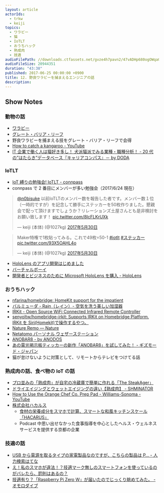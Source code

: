 ```yaml
---
layout: article
actorIds:
  - trkw
  - keiji
topics:
  - ワラビー
  - 猫
  - IoTLT
  - おうちハック
  - 熟成肉
  - 技適
audioFilePath: //downloads.ctfassets.net/gvze4h7pavn2/47vADHp680ogOWqa08YEok/dfdd639deb267ebef14a600e05be6958/12.mp3
audioFileSize: 20944351
duration: "43:38"
published: 2017-06-25 00:00:00 +0900
title: 12. 野良ワラビーを捕まえるエンジニアの話
description:
---
```


## Show Notes

### 動物の話

* [ワラビー](https://ja.wikipedia.org/wiki/%E3%83%AF%E3%83%A9%E3%83%93%E3%83%BC)
* [グレート・バリア・リーフ](https://ja.wikipedia.org/wiki/%E3%82%B0%E3%83%AC%E3%83%BC%E3%83%88%E3%83%BB%E3%83%90%E3%83%AA%E3%82%A2%E3%83%BB%E3%83%AA%E3%83%BC%E3%83%95)
* 野良ワラビーを捕まえる技をグレート・バリア・リーフで会得
* [How to catch a kangaroo - YouTube](https://www.youtube.com/watch?v=6P1vf_7DoLA&feature=youtu.be)
* [IT 企業で働く人は猫好き多し！ 犬派猫派でみる業種・職種分析！ - 20 代の”はたらき”データベース『キャリアコンパス』－ by DODA](https://doda.jp/careercompass/yoron/20130604-5052.html)

### IoTLT

* [IoT 縛りの勉強会! IoTLT - connpass](https://iotlt.connpass.com/)
* connpass で 2 番目にメンバーが多い勉強会（2017/6/24 現在）

<blockquote class="twitter-tweet" data-lang="ja"><p lang="ja" dir="ltr"><a href="https://twitter.com/n0bisuke">@n0bisuke</a> 以前IoTLTのメンバー数を報告した者です。メンバー数１位（一時的ですが）を記念して勝手にステッカーを50枚作りました。懇親会で配って頂けますでしょうか？リレーションズ土屋さんとも是非検討をお願い致します！ <a href="https://t.co/8IcFLKrUXk">pic.twitter.com/8IcFLKrUXk</a></p>&mdash; keiji (本体) (@1027kg) <a href="https://twitter.com/1027kg/status/869431170563321856">2017年5月30日</a></blockquote>

<blockquote class="twitter-tweet" data-lang="ja"><p lang="ja" dir="ltr">Maker特権で1枚貼ってみる。これで49枚=50-1 <a href="https://twitter.com/hashtag/iotlt?src=hash">#iotlt</a> <a href="https://twitter.com/hashtag/%E3%82%B9%E3%83%86%E3%83%83%E3%82%AB%E3%83%BC?src=hash">#ステッカー</a> <a href="https://t.co/93X5OAHL4o">pic.twitter.com/93X5OAHL4o</a></p>&mdash; keiji (本体) (@1027kg) <a href="https://twitter.com/1027kg/status/869530817898233856">2017年5月30日</a></blockquote>

* [HoloLens のアプリ開発はじめました](http://tips.hecomi.com/entry/2017/02/12/211458)
* [バーチャルボーイ](https://www.nintendo.co.jp/n09/vue/)
* [開発者とビジネスのために Microsoft HoloLens を購入 - HoloLens](https://www.microsoft.com/ja-jp/hololens/buy)

### おうちハック

* [nfarina/homebridge: HomeKit support for the impatient](https://github.com/nfarina/homebridge)
* [バルミューダ - Rain（レイン）- 空気を洗う美しい加湿器](https://www.balmuda.com/jp/rain/)
* [IRKit - Open Source WiFi Connected Infrared Remote Controller](http://getirkit.com/)
* [senyoltw/homebridge-irkit: Supports IRKit on Homebridge Platform. IRKit を Siri(Homekit)で操作するやつ。](https://github.com/senyoltw/homebridge-irkit)
* [Nature Remo — Nature](http://nature.global/remo-jp/)
* [Netatomo パーソナル ウェザーステーション](https://www.netatmo.com/ja-JP/product/weather/weatherstation)
* [ANOBAR8 - by ANODOS](http://anobar.jp/)
* [あの電光掲示板ティッカーの新作「ANOBAR8」を試してみた！ - ギズモード・ジャパン](http://www.gizmodo.jp/2011/01/anobar8.html)
* 猫が怠けないように対策として、リモートからテレビをつけてる話

### 熟成肉の話、食べ物の IoT の話

* [プロ並みの「熟成肉」が自宅の冷蔵庫で簡単に作れる「The SteakAger」](http://gigazine.net/news/20151106-steakager/)
* [ドライエイジングとウェットエイジングの違い【熟成肉】 - SHMINATOR](http://shmineta.com/?p=691)
* [How to Use the Orange Chef Co. Prep Pad - Williams-Sonoma - YouTube](https://www.youtube.com/watch?v=HzLwJyqTPGw)
* [株式会社ハカルス](https://hacarus.com/ja/)
  * [食材の栄養成分をスマホで計算、スマートな和風キッチンスケール「HACARUS」](https://www.makuake.com/project/hacarus/)
  * Podcast 中思い出せなかった食事指導を中心としたヘルス・ウェルネスサービスを提供する京都の企業

### 技適の話

* [USB から電源を取るタイプの家電製品なのですが、こちらの製品は P… - 人力検索はてな](http://q.hatena.ne.jp/touch/1410253359)
* [え！私のスマホが違法！？技適マーク無しのスマートフォンを使っているのがバレたら、罰則はあるの？](http://iphone-news.hatenablog.jp/entry/smartphone-giteki-mark-illegal)
* [技適有り？「Raspberry Pi Zero W」が届いたのでじっくり眺めてみた。 - オモロダイブ](http://omorodive.blogspot.jp/2017/03/raspberry-pi-zero-w.html)
